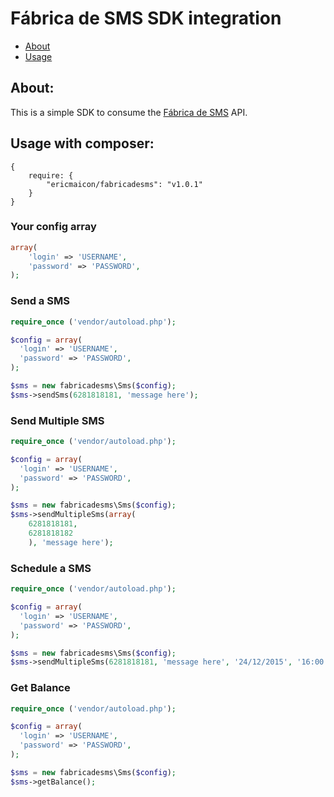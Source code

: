 # Fábrica de SMS SDK integration

* [About](#about)
* [Usage](#usage)

<a name="about"></a>
## About:

This is a simple SDK to consume the [Fábrica de SMS](http://fabricadesms.com.br) API.

<a name="usage"></a>
## Usage with composer:

```
{
    require: {
        "ericmaicon/fabricadesms": "v1.0.1"
    }
}
```

### Your config array

```php
array(
    'login' => 'USERNAME',
    'password' => 'PASSWORD',
);
```

### Send a SMS

```php
require_once ('vendor/autoload.php');

$config = array(
  'login' => 'USERNAME',
  'password' => 'PASSWORD',
);

$sms = new fabricadesms\Sms($config);
$sms->sendSms(6281818181, 'message here');
```

### Send Multiple SMS

```php
require_once ('vendor/autoload.php');

$config = array(
  'login' => 'USERNAME',
  'password' => 'PASSWORD',
);

$sms = new fabricadesms\Sms($config);
$sms->sendMultipleSms(array(
    6281818181,
    6281818182
    ), 'message here');
```

### Schedule a SMS

```php
require_once ('vendor/autoload.php');

$config = array(
  'login' => 'USERNAME',
  'password' => 'PASSWORD',
);

$sms = new fabricadesms\Sms($config);
$sms->sendMultipleSms(6281818181, 'message here', '24/12/2015', '16:00');
```

### Get Balance

```php
require_once ('vendor/autoload.php');

$config = array(
  'login' => 'USERNAME',
  'password' => 'PASSWORD',
);

$sms = new fabricadesms\Sms($config);
$sms->getBalance();
```